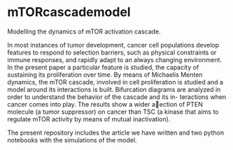 # mTORcascademodel
Modelling the dynamics of mTOR activation cascade. 

In most instances of tumor development, cancer cell populations develop features to respond to selection barriers, such as physical constraints or immune responses, and rapidly adapt to an always changing environment. In the present paper a particular feature is studied, the capacity of sustaining its proliferation over time. By means of Michaelis Menten dynamics, the mTOR cascade, involved in cell proliferation is studied and a model around its interactions is built. Bifurcation diagrams are analyzed in order to understand the behavior of the cascade and its in- teractions when cancer comes into play. The results show a wider aection of PTEN molecule (a tumor suppressor) on cancer than TSC (a kinase that aims to regulate mTOR activity by means of mutual inactivation).

The present repository includes the article we have written and two python notebooks with the simulations of the model.
